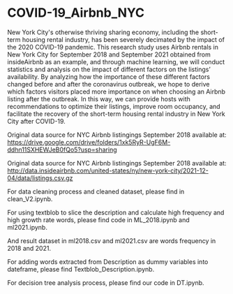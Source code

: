 # COVID-19_Airbnb_NYC

New York City's otherwise thriving sharing economy, including the short-term housing rental industry, has been severely decimated by the impact of the 2020 COVID-19 pandemic. This research study uses Airbnb rentals in New York City for September 2018 and September 2021 obtained from insideAirbnb as an example, and through machine learning, we will conduct statistics and analysis on the impact of different factors on the listings’ availability.
By analyzing how the importance of these different factors changed before and after the coronavirus outbreak, we hope to derive which factors visitors placed more importance on when choosing an Airbnb listing after the outbreak. In this way, we can provide hosts with recommendations to optimize their listings, improve room occupancy, and facilitate the recovery of the short-term housing rental industry in New York City after COVID-19.

Original data source for NYC Airbnb listingings September 2018 available at:
https://drive.google.com/drive/folders/1xk5RyR-UgF6M-ddhn11SXHEWJeB0fQo5?usp=sharing

Original data source for NYC Airbnb listingings September 2018 available at:
http://data.insideairbnb.com/united-states/ny/new-york-city/2021-12-04/data/listings.csv.gz

For data cleaning process and cleaned dataset, please find in clean_V2.ipynb.

For using textblob to slice the description and calculate high frequency and high growth rate words, please find code in ML_2018.ipynb and ml2021.ipynb.

And result dataset in ml2018.csv and ml2021.csv are words frequency in 2018 and 2021.

For adding words extracted from Description as dummy variables into dateframe, please find Textblob_Description.ipynb.

For decision tree analysis process, please find our code in DT.ipynb. 
